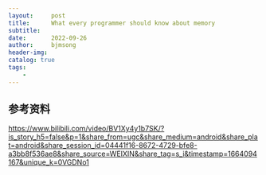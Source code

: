 ```yaml
---
layout:     post
title:      What every programmer should know about memory
subtitle:   
date:       2022-09-26
author:     bjmsong
header-img: 
catalog: true
tags:
    - 
---
```

##


## 参考资料
https://www.bilibili.com/video/BV1Xy4y1b7SK/?is_story_h5=false&p=1&share_from=ugc&share_medium=android&share_plat=android&share_session_id=04441f16-8672-4729-bfe8-a3bb8f536ae8&share_source=WEIXIN&share_tag=s_i&timestamp=1664094167&unique_k=0VGDNo1

